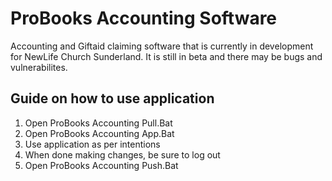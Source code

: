 # ProBooks Accounting Software

Accounting and Giftaid claiming software that is currently in development for NewLife Church Sunderland. It is still in beta and there may be bugs and vulnerabilites.

## Guide on how to use application

1. Open ProBooks Accounting Pull.Bat
2. Open ProBooks Accounting App.Bat
3. Use application as per intentions 
4. When done making changes, be sure to log out
5. Open ProBooks Accounting Push.Bat
